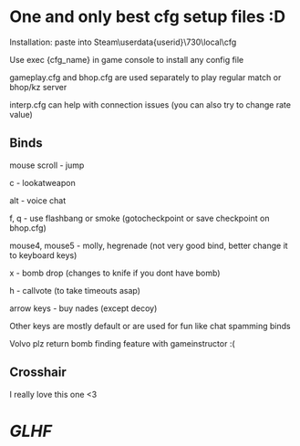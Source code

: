 One and only best cfg setup files :D
===
Installation: paste into Steam\userdata\{userid}\730\local\cfg

Use exec {cfg_name} in game console to install any config file

gameplay.cfg and bhop.cfg are used separately to play regular match or bhop/kz server

interp.cfg can help with connection issues (you can also try to change rate value)

**Binds**
---
mouse scroll - jump

c - lookatweapon

alt - voice chat

f, q - use flashbang or smoke (gotocheckpoint or save checkpoint on bhop.cfg)

mouse4, mouse5 - molly, hegrenade (not very good bind, better change it to keyboard keys)

x - bomb drop (changes to knife if you dont have bomb)

h - callvote (to take timeouts asap)

arrow keys - buy nades (except decoy)

Other keys are mostly default or are used for fun like chat spamming binds

Volvo plz return bomb finding feature with gameinstructor :(

**Crosshair**
---
I really love this one <3


_**GLHF**_
===
